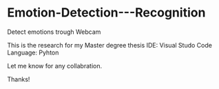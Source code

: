 # Emotion-Detection---Recognition
Detect emotions trough Webcam

This is the research for my Master degree thesis
IDE: Visual Studo Code
Language: Pyhton

Let me know for any collabration.

Thanks!
